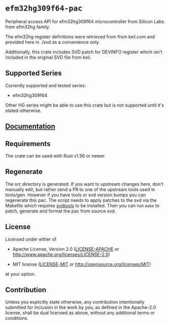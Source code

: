 # `efm32hg309f64-pac`

Peripheral access API for efm32hg309f64 microcontroller from Silicon Labs from efm32hg family.

The efm32hg register definitions were retrieved from from keil.com and provided here in ./svd as a convenience only.

Additionally, this crate includes SVD patch for DEVINFO register which isn't included in the original SVD file from keil.

## Supported Series
Currently supported and tested series:

- efm32hg309f64

Other HG series might be able to use this crate but is not supported until it's stated otherwise.

## [Documentation](https://docs.rs/efm32hg309f64-pac)

## Requirements
The crate can be used with Rust v1.56 or newer.

## Regenerate
The src directory is generated. If you want to upstream changes here, don't manually edit, but rather send a PR to one of the upstream tools used in tools/gen. However if you have tools or svd version bumps you can regenerate this pac. The script needs to apply patches to the svd via the Makefile which requires [svdtools](https://github.com/stm32-rs/svdtools) to be installed. Then you can run `make` to patch, generate and format the pac from source svd.

## License

Licensed under either of

- Apache License, Version 2.0 ([LICENSE-APACHE](LICENSE-APACHE) or
  http://www.apache.org/licenses/LICENSE-2.0)

- MIT license ([LICENSE-MIT](LICENSE-MIT) or http://opensource.org/licenses/MIT)

at your option.

## Contribution

Unless you explicitly state otherwise, any contribution intentionally submitted
for inclusion in the work by you, as defined in the Apache-2.0 license, shall be
dual licensed as above, without any additional terms or conditions.
